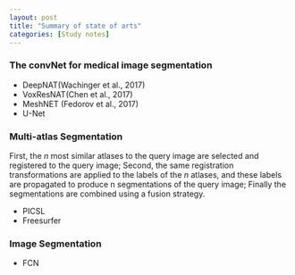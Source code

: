 ```yaml
---
layout: post
title: "Summary of state of arts"
categories: [Study notes]
---
```


### The convNet for medical image segmentation
* DeepNAT(Wachinger et al., 2017)
* VoxResNAT(Chen et al., 2017)
* MeshNET (Fedorov et al., 2017)
* U-Net

### Multi-atlas Segmentation
First, the *n* most similar atlases to the query image are selected and registered to the query image; Second, the same registration transformations are applied to the labels of the *n* atlases, and these labels are propagated to produce n segmentations of the query image; Finally the segmentations are combined using a fusion strategy.



* PICSL
* Freesurfer


### Image Segmentation

* FCN
